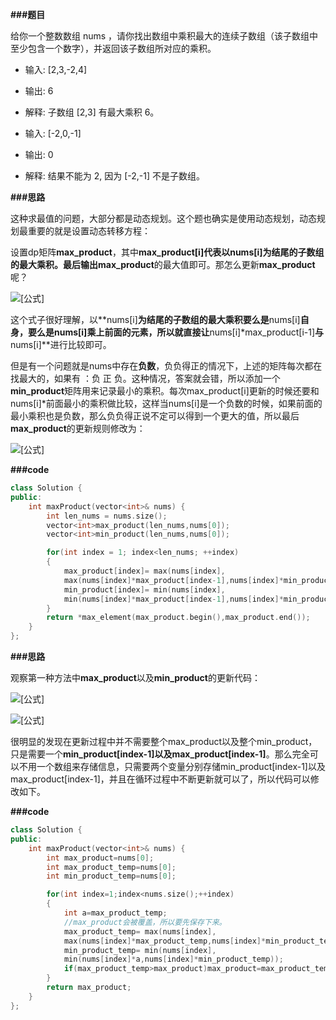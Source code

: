 **###题目**

给你一个整数数组 nums ，请你找出数组中乘积最大的连续子数组（该子数组中至少包含一个数字），并返回该子数组所对应的乘积。

- 输入: [2,3,-2,4]
- 输出: 6
- 解释: 子数组 [2,3] 有最大乘积 6。



- 输入: [-2,0,-1]
- 输出: 0
- 解释: 结果不能为 2, 因为 [-2,-1] 不是子数组。

**###思路**

这种求最值的问题，大部分都是动态规划。这个题也确实是使用动态规划，动态规划最重要的就是设置动态转移方程：

设置dp矩阵**max_product**，其中**max_product[i]**代表以**nums[i]**为结尾的子数组的最大乘积。最后输出**max_product**的最大值即可。那怎么更新**max_product**呢？

![[公式]](https://www.zhihu.com/equation?tex=max_product%3Dmax%28nums%5Bindex%5D%2Cnums%5Bindex%5D%2Amax_product%5Bindex-1%5D%29)

这个式子很好理解，以**nums[i]**为结尾的子数组的最大乘积要么是**nums[i]**自身，要么是nums[i]乘上前面的元素，所以就直接让**nums[i]\*max_product[i-1]**与**nums[i]**进行比较即可。

但是有一个问题就是nums中存在**负数**，负负得正的情况下，上述的矩阵每次都在找最大的，如果有 ：负 正 负。这种情况，答案就会错，所以添加一个**min_product**矩阵用来记录最小的乘积。每次max_product[i]更新的时候还要和nums[i]*前面最小的乘积做比较，这样当nums[i]是一个负数的时候，如果前面的最小乘积也是负数，那么负负得正说不定可以得到一个更大的值，所以最后**max_product**的更新规则修改为：

![[公式]](https://www.zhihu.com/equation?tex=max_product%5Bindex%5D%3D+max%28nums%5Bindex%5D%2C+max%28nums%5Bindex%5D%2Amax_product%5Bindex-1%5D%2Cnums%5Bindex%5D%2Amin_product%5Bindex-1%5D%29%29%3B)

**###code**

```cpp
class Solution {
public:
    int maxProduct(vector<int>& nums) {
        int len_nums = nums.size();
        vector<int>max_product(len_nums,nums[0]);
        vector<int>min_product(len_nums,nums[0]);

        for(int index = 1; index<len_nums; ++index)
        {
            max_product[index]= max(nums[index],
            max(nums[index]*max_product[index-1],nums[index]*min_product[index-1]));
            min_product[index]= min(nums[index],
            min(nums[index]*max_product[index-1],nums[index]*min_product[index-1]));
        }
        return *max_element(max_product.begin(),max_product.end());
    }
};
```

**###思路**

观察第一种方法中**max_product**以及**min_product**的更新代码：

![[公式]](https://www.zhihu.com/equation?tex=max_product%5Bindex%5D%3D+max%28nums%5Bindex%5D%2C+++++++++++++max%28nums%5Bindex%5D%2Amax_product%5Bindex-1%5D%2Cnums%5Bindex%5D%2Amin_product%5Bindex-1%5D%29%29%3B+++++++++++++)

![[公式]](https://www.zhihu.com/equation?tex=min_product%5Bindex%5D%3D+min%28nums%5Bindex%5D%2C+++++++++++++min%28nums%5Bindex%5D%2Amax_product%5Bindex-1%5D%2Cnums%5Bindex%5D%2Amin_product%5Bindex-1%5D%29%29%3B)

很明显的发现在更新过程中并不需要整个max_product以及整个min_product，只是需要一个**min_product[index-1]**以及**max_product[index-1]**。那么完全可以不用一个数组来存储信息，只需要两个变量分别存储min_product[index-1]以及max_product[index-1]，并且在循环过程中不断更新就可以了，所以代码可以修改如下。

**###code**

```cpp
class Solution {
public:
    int maxProduct(vector<int>& nums) {
        int max_product=nums[0];
        int max_product_temp=nums[0];
        int min_product_temp=nums[0];

        for(int index=1;index<nums.size();++index)
        {
            int a=max_product_temp;
            //max_product会被覆盖，所以要先保存下来。
            max_product_temp= max(nums[index],
            max(nums[index]*max_product_temp,nums[index]*min_product_temp));
            min_product_temp= min(nums[index],
            min(nums[index]*a,nums[index]*min_product_temp));
            if(max_product_temp>max_product)max_product=max_product_temp;
        }       
        return max_product;
    }
};
```